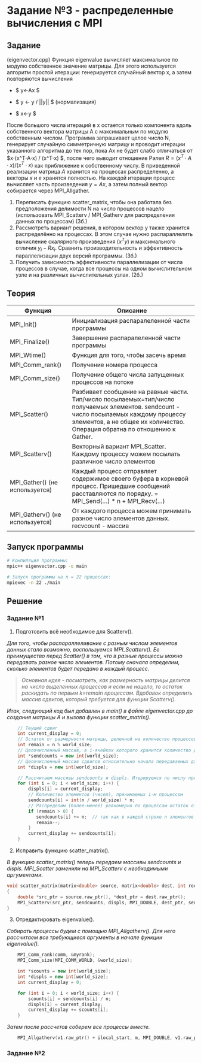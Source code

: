 # Задание №3 - распределенные вычисления с MPI

## Задание

(eigenvector.cpp) Функция eigenvalue вычисляет максимальное по модулю собственное значение матрицы. Для этого используется алгоритм простой итерации: генерируется случайный вектор x, а затем повторяются вычисления

- $ y←Ax $

- $ y ← y / ||y|| $ (нормализация) 

- $ x←y $

После большого числа итераций в x остается только компонента вдоль собственного
вектора матрицы A с максимальным по модулю собственным числом.
Программа запрашивает целое число N, генерирует случайную симметричную матрицу и проводит итерации указанного алгоритма до тех пор, пока Ax не будет слабо отличаться от $x⋅(x^T⋅A⋅x) / (x^T⋅x) $, после чего выводит отношение Рэлея $R = (x^T⋅A⋅x) / (x^T⋅x)$ как приближение к собственному числу.
В приведенной реализации матрица $A$ хранится на процессах распределенно, а векторы $x$ и $e$ хранятся полностью. На каждой итерации процесс вычисляет часть произведения $y = Ax$, а затем полный вектор собирается через MPI_Allgather.
1. Переписать функцию scatter_matrix, чтобы она работала без предположения делимости N на число процессов нацело (использовать MPI_Scatterv / MPI_Gatherv для распределения данных по процессам) (3б.)
2. Рассмотреть вариант решения, в котором вектор y также хранится распределённо на процессах. В этом случае нужно распараллелить вычисление скалярного произведения $(x^T y)$ и максимального отличия $y_i - R x_i$. Сравнить производительность и эффективность параллелизации двух версий программы. (3б.)
3. Получить зависимость эффективности параллелизации от числа процессов в случае, когда все процессы на одном вычислительном узле и на различных вычислительных узлах. (2б.)

## Теория

| Функция | Описание |
| --- | --- |
| MPI_Init() | Инициализация распаралеленной части программы |
| MPI_Finalize() |  Завершение распаралеленной части программы |
| MPI_Wtime() | Функция для того, чтобы засечь время |
| MPI_Comm_rank() | Получение номера процесса |
| MPI_Comm_size() | Получение общего числа запущенных процессов на потоке |
| MPI_Scatter() | Разбивает сообщение на равные части. Тип/число посылаемых=тип/число получаемых элементов. sendcount - число посылаемых каждому процессу элементов, а не общее их количество. Операция обратна по отношению к Gather. |
| MPI_Scatterv() | Векторный вариант MPI_Scatter. Каждому процессу можем посылать различное число элементов |
| MPI_Gather() (не используется) | Каждый процесс отправляет содержимое своего буфера в корневой процесс. Пришедшие сообщений расставляются по порядку. = MPI_Send(…) * n + MPI_Recv(…) |
| MPI_Gatherv() (не используется) | От каждого процесса можем принимать разное число элементов данных. recvcount - массив |

## Запуск программы

```sh
# Компиляция программы:
mpic++ eigenvector.cpp -o main

# Запуск программы на n = 22 процессах:
mpiexec -n 22 ./main 

```

## Решение

### Задание №1

1. Подготовить всё необходимое для Scatterv().

_Для того, чтобы распараллеливание с разным числом элементов данных стало возможно, воспользуемся MPI_Scatterv(). Ее преимущество перед Scatter() в том, что в разные процессы можно передавать разное число элементов. Потому сначала определим, сколько элементов будет передано в каждый процесс._

>_Основная идея - посмотреть, как размерность матрицы делится на число выделенных процессов и если не нацело, то остаток раскидать по первым k=remain процессам. Вдобавок определить массив сдвигов, который требуется для функции Scatterv()._

_Итак, следующий код был добавлен в main() в файле eigenvector.cpp до создания матрицы А и вызова функции scatter_matrix()._

```cpp
    // Теущий сдвиг
    int current_display = 0;
    // Остаток от размерности матрицы, деленной на количество процессов
    int remain = n % world_size;
    // Целочисленный массив, в i-ячейках которого хранится количество данных, которые пойдут на i-тый процесс
    int *sendcounts = new int[world_size];
    // Целочисленный массив сдвигов относительно начала передаваемых данных
    int *displs = new int[world_size];

    // Рассчитаем массивы sendcounts и displs. Итерируемся по числу процессов
    for (int i = 0; i < world_size; i++) {
        displs[i] = current_display;
        // Количество элементов (чисел), принимаемых i-м процессом 
        sendcounts[i] = int(n / world_size) * n; 
        // Распределим (более-менее) равномерно по процессам остаток от деления
        if (remain > 0) {
           sendcounts[i] += n;  // так как в каждой строке n элементов
           remain--;
        }
        current_display += sendcounts[i];
    }

```

2. Исправить функцию scatter_matrix().

_В функцию scatter_matrix() теперь передаем массивы sendcounts и displs. MPI_Scatter заменили на MPI_Scatterv с необходимыми аргументами._
```cpp
void scatter_matrix(matrix<double> source, matrix<double> dest, int root, int* sendcounts, int* displs, int myrank, MPI_Comm comm)
{
    double *src_ptr = source.raw_ptr(), *dest_ptr = dest.raw_ptr();
    MPI_Scatterv(src_ptr, sendcounts, displs, MPI_DOUBLE, dest_ptr, sendcounts[myrank], MPI_DOUBLE, root, comm);
}
```

3. Отредактировать eigenvalue().

_Собирать процессы будем с помощью MPI_Allgatherv(). Для него рассчитаем все требующиеся аргументы в начале функции eigenvalue()._

```cpp
    MPI_Comm_rank(comm, &myrank);
    MPI_Comm_size(MPI_COMM_WORLD, &world_size);

    int *scounts = new int[world_size];
    int *displs = new int[world_size];
    int current_display = 0;

    for (int i = 0; i < world_size; i++) {
        scounts[i] = sendcounts[i] / n;
        displs[i] = current_display;
        current_display += scounts[i];
    }
```

_Затем после рассчетов соберем все процессы вместе._

```cpp
    MPI_Allgatherv(v1.raw_ptr() + ilocal_start, m, MPI_DOUBLE, v1.raw_ptr(), scounts, displs, MPI_DOUBLE, comm);
```

### Задание №2